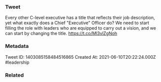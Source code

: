 ### Tweet
Every other C-level executive has a title that reflects their job description, yet what exactly does a Chief "Executive" Officer do? We need to start filling the role with leaders who are equipped to carry out a vision, and we can start by changing the title. https://t.co/Ml3vlZgNoh

### Metadata
Tweet ID: 1403085158484516865
Created At: 2021-06-10T20:22:24.000Z
#leadership

### Related

